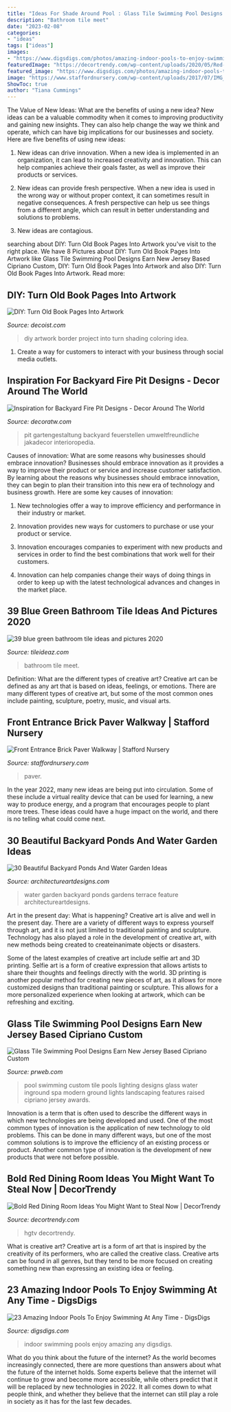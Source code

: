 ```yaml
---
title: "Ideas For Shade Around Pool : Glass Tile Swimming Pool Designs Earn New Jersey Based Cipriano Custom"
description: "Bathroom tile meet"
date: "2023-02-08"
categories:
- "ideas"
tags: ["ideas"]
images:
- "https://www.digsdigs.com/photos/amazing-indoor-pools-to-enjoy-swimming-at-any-time-5-554x739.jpg"
featuredImage: "https://decortrendy.com/wp-content/uploads/2020/05/Red-Dining-Room-Ideas.jpg"
featured_image: "https://www.digsdigs.com/photos/amazing-indoor-pools-to-enjoy-swimming-at-any-time-5-554x739.jpg"
image: "https://www.staffordnursery.com/wp-content/uploads/2017/07/IMG_7840-939x1024.jpg"
ShowToc: true
author: "Tiana Cummings"
---
```



The Value of New Ideas: What are the benefits of using a new idea?
New ideas can be a valuable commodity when it comes to improving productivity and gaining new insights. They can also help change the way we think and operate, which can have big implications for our businesses and society. Here are five benefits of using new ideas:
1. New ideas can drive innovation. When a new idea is implemented in an organization, it can lead to increased creativity and innovation. This can help companies achieve their goals faster, as well as improve their products or services.

2. New ideas can provide fresh perspective. When a new idea is used in the wrong way or without proper context, it can sometimes result in negative consequences. A fresh perspective can help us see things from a different angle, which can result in better understanding and solutions to problems.

3. New ideas are contagious.

	

		
searching about DIY: Turn Old Book Pages Into Artwork you've visit to the right place. We have 8 Pictures about DIY: Turn Old Book Pages Into Artwork like Glass Tile Swimming Pool Designs Earn New Jersey Based Cipriano Custom, DIY: Turn Old Book Pages Into Artwork and also DIY: Turn Old Book Pages Into Artwork. Read more:
		
    
## DIY: Turn Old Book Pages Into Artwork

<img loading=lazy src="http://cdn.decoist.com/wp-content/uploads/2014/08/Creating-a-border-for-your-Book-Page-Art-Diy-Project.jpg" onerror="this.onerror=null;this.src='https://tse2.mm.bing.net/th?id=OIP.LmjW6q9fEhAOr-BlVkSIoQHaLH&amp;pid=15.1';" alt="DIY: Turn Old Book Pages Into Artwork">

_Source: decoist.com_

>diy artwork border project into turn shading coloring idea. 

	

1. Create a way for customers to interact with your business through social media outlets.

    
## Inspiration For Backyard Fire Pit Designs - Decor Around The World

<img loading=lazy src="https://decoratw.com/wp-content/uploads/2016/03/735c66ef6df90ae0aad6dbac42fbef40.jpg" onerror="this.onerror=null;this.src='https://tse3.mm.bing.net/th?id=OIP.QSQuaRAfkc5BLQGlI9WD3wHaLH&amp;pid=15.1';" alt="Inspiration for Backyard Fire Pit Designs - Decor Around The World">

_Source: decoratw.com_

>pit gartengestaltung backyard feuerstellen umweltfreundliche jakadecor interioropedia. 

	

Causes of innovation: What are some reasons why businesses should embrace innovation?
Businesses should embrace innovation as it provides a way to improve their product or service and increase customer satisfaction. By learning about the reasons why businesses should embrace innovation, they can begin to plan their transition into this new era of technology and business growth. Here are some key causes of innovation:
1. New technologies offer a way to improve efficiency and performance in their industry or market.

2. Innovation provides new ways for customers to purchase or use your product or service.

3. Innovation encourages companies to experiment with new products and services in order to find the best combinations that work well for their customers.

4. Innovation can help companies change their ways of doing things in order to keep up with the latest technological advances and changes in the market place.


    
## 39 Blue Green Bathroom Tile Ideas And Pictures 2020

<img loading=lazy src="https://www.tileideaz.com/wp-content/uploads/2015/05/blue_green_bathroom_tile_6.jpg" onerror="this.onerror=null;this.src='https://tse4.mm.bing.net/th?id=OIP.ljmcyhIMl4AbPnTC9LhrDQHaJ3&amp;pid=15.1';" alt="39 blue green bathroom tile ideas and pictures 2020">

_Source: tileideaz.com_

>bathroom tile meet. 

	

Definition: What are the different types of creative art?
Creative art can be defined as any art that is based on ideas, feelings, or emotions. There are many different types of creative art, but some of the most common ones include painting, sculpture, poetry, music, and visual arts.

    
## Front Entrance Brick Paver Walkway | Stafford Nursery

<img loading=lazy src="https://www.staffordnursery.com/wp-content/uploads/2017/07/IMG_7840-939x1024.jpg" onerror="this.onerror=null;this.src='https://tse2.mm.bing.net/th?id=OIP.6xPzws8QRmliLwj2IvpYbgHaIE&amp;pid=15.1';" alt="Front Entrance Brick Paver Walkway | Stafford Nursery">

_Source: staffordnursery.com_

>paver. 

	

In the year 2022, many new ideas are being put into circulation. Some of these include a virtual reality device that can be used for learning, a new way to produce energy, and a program that encourages people to plant more trees. These ideas could have a huge impact on the world, and there is no telling what could come next.

    
## 30 Beautiful Backyard Ponds And Water Garden Ideas

<img loading=lazy src="http://www.architectureartdesigns.com/wp-content/uploads/2013/04/Backyard-ArchitectureArtDesigns-31.jpg" onerror="this.onerror=null;this.src='https://tse4.mm.bing.net/th?id=OIP.iAF1w6XVdDXIKnw673YvjQHaK9&amp;pid=15.1';" alt="30 Beautiful Backyard Ponds And Water Garden Ideas">

_Source: architectureartdesigns.com_

>water garden backyard ponds gardens terrace feature architectureartdesigns. 

	

Art in the present day: What is happening?
Creative art is alive and well in the present day. There are a variety of different ways to express yourself through art, and it is not just limited to traditional painting and sculpture. Technology has also played a role in the development of creative art, with new methods being created to createinanimate objects or disasters. 

Some of the latest examples of creative art include selfie art and 3D printing. Selfie art is a form of creative expression that allows artists to share their thoughts and feelings directly with the world. 3D printing is another popular method for creating new pieces of art, as it allows for more customized designs than traditional painting or sculpture. This allows for a more personalized experience when looking at artwork, which can be refreshing and exciting.

    
## Glass Tile Swimming Pool Designs Earn New Jersey Based Cipriano Custom

<img loading=lazy src="http://ww1.prweb.com/prfiles/2010/11/15/278217/fiberopticwaterwalllighting.jpg" onerror="this.onerror=null;this.src='https://tse3.mm.bing.net/th?id=OIP.36UMbp9-1wP023LPgCS00AHaE8&amp;pid=15.1';" alt="Glass Tile Swimming Pool Designs Earn New Jersey Based Cipriano Custom">

_Source: prweb.com_

>pool swimming custom tile pools lighting designs glass water inground spa modern ground lights landscaping features raised cipriano jersey awards. 

	

Innovation is a term that is often used to describe the different ways in which new technologies are being developed and used. One of the most common types of innovation is the application of new technology to old problems. This can be done in many different ways, but one of the most common solutions is to improve the efficiency of an existing process or product. Another common type of innovation is the development of new products that were not before possible.

    
## Bold Red Dining Room Ideas You Might Want To Steal Now | DecorTrendy

<img loading=lazy src="https://decortrendy.com/wp-content/uploads/2020/05/Red-Dining-Room-Ideas.jpg" onerror="this.onerror=null;this.src='https://tse1.mm.bing.net/th?id=OIP.uTc_iZ2YVC8T2sSv7QU27wHaFj&amp;pid=15.1';" alt="Bold Red Dining Room Ideas You Might Want to Steal Now | DecorTrendy">

_Source: decortrendy.com_

>hgtv decortrendy. 

	

What is creative art?
Creative art is a form of art that is inspired by the creativity of its performers, who are called the creative class. Creative arts can be found in all genres, but they tend to be more focused on creating something new than expressing an existing idea or feeling.

    
## 23 Amazing Indoor Pools To Enjoy Swimming At Any Time - DigsDigs

<img loading=lazy src="https://www.digsdigs.com/photos/amazing-indoor-pools-to-enjoy-swimming-at-any-time-5-554x739.jpg" onerror="this.onerror=null;this.src='https://tse1.mm.bing.net/th?id=OIP.NiC5n5atmk_UKAfptC6v9QHaJ4&amp;pid=15.1';" alt="23 Amazing Indoor Pools To Enjoy Swimming At Any Time - DigsDigs">

_Source: digsdigs.com_

>indoor swimming pools enjoy amazing any digsdigs. 

	

What do you think about the future of the internet?
As the world becomes increasingly connected, there are more questions than answers about what the future of the internet holds. Some experts believe that the internet will continue to grow and become more accessible, while others predict that it will be replaced by new technologies in 2022. It all comes down to what people think, and whether they believe that the internet can still play a role in society as it has for the last few decades.


